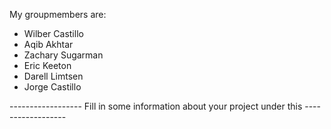 My groupmembers are:
- Wilber Castillo
- Aqib Akhtar
- Zachary Sugarman
- Eric Keeton
- Darell Limtsen
- Jorge Castillo




------------------ Fill in some information about your project under this ------------------
